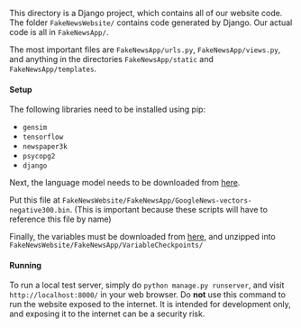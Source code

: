 This directory is a Django project, which contains all of our website code. The folder `FakeNewsWebsite/`
contains code generated by Django. Our actual code is all in `FakeNewsApp/`.

The most important files are `FakeNewsApp/urls.py`, `FakeNewsApp/views.py`, and anything in the
directories `FakeNewsApp/static` and `FakeNewsApp/templates`.

#### Setup

The following libraries need to be installed using pip:

 - `gensim`
 - `tensorflow`
 - `newspaper3k`
 - `psycopg2`
 - `django`
 
Next, the language model needs to be downloaded 
from [here](https://docs.google.com/file/d/0B7XkCwpI5KDYaDBDQm1tZGNDRHc/edit).

Put this file at `FakeNewsWebsite/FakeNewsApp/GoogleNews-vectors-negative300.bin`.
(This is important because these scripts will have to reference this file by name)

Finally, the variables must be downloaded from [here](https://drive.google.com/open?id=0BzbcavI-ypX2enlrc2pKVHg4eXM), and
unzipped into `FakeNewsWebsite/FakeNewsApp/VariableCheckpoints/`
 
#### Running

To run a local test server, simply do `python manage.py runserver`, and visit `http://localhost:8000/`
in your web browser. Do **not** use this command to run the website exposed to the internet. It is
intended for development only, and exposing it to the internet can be a security risk.